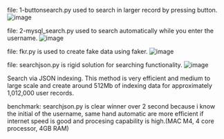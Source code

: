 file: 1-buttonsearch.py used to search in larger record by pressing button.
![image](https://github.com/user-attachments/assets/08d3324a-976e-4ce8-95ec-8db259081843)

file: 2-mysql_search.py used to search automatically while you enter the username.
![image](https://github.com/user-attachments/assets/b04215bb-724b-437b-9154-d8c1cc8198d1)

file: fkr.py is used to create fake data using faker.
![image](https://github.com/user-attachments/assets/4a06c7fe-7d80-4ad0-b4e1-9c7ca1a17788)

file: searchjson.py is rigid solution for searching functionality.
![image](https://github.com/user-attachments/assets/1c210e83-ee7a-49e5-8e28-5126a95c4efb)

Search via JSON indexing.
This method is very efficient and medium to large scale and create around 512Mb of indexing data for approximately 1,012,000 user records.

benchmark: searchjson.py is clear winner over 2 second because i know the initial of the username, same hand automatic are more efficient if internet speed is good and procesing capability is high.(MAC M4, 4 core processor, 4GB RAM)
